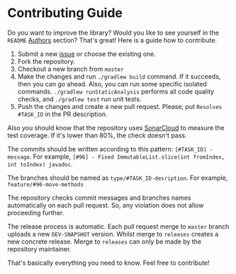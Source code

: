 # Contributing Guide

Do you want to improve the library?
Would you like to see yourself in the `README` [Authors](https://github.com/SimonHarmonicMinor/Java-Useful-Utils#authors) section?
That's great! Here is a guide how to contribute.


1. Submit a new [issue](https://github.com/SimonHarmonicMinor/Java-Useful-Utils/issues) or choose the existing one.
1. Fork the repository.
1. Checkout a new branch from `master`
1. Make the changes and run `./gradlew build` command. If it succeeds, then you can go ahead.
   Also, you can run some specific isolated commands. `./gradlew runStaticAnalysis` performs all code quality checks,
   and `./gradlew test` run unit tests.
1. Push the changes and create a new pull request. 
   Please, put `Resolves #TASK_ID` in the PR description.

Also you should know that the repository uses [SonarCloud](https://sonarcloud.io/) to measure the test coverage.
If it's lower than 80%, the check doesn't pass.

The commits should be written according to this pattern: `[#TASK_ID] - message`.
For example, `[#96] - Fixed ImmutableList.slice(int fromIndex, int toIndex) javadoc`.

The branches should be named as `type/#TASK_ID-desription`.
For example, `feature/#96-move-methods`

The repository checks commit messages and branches names automatically on each pull request.
So, any violation does not allow proceeding further.

The release process is automatic.
Each pull request merge to `master` branch uploads a new `DEV-SNAPSHOT` version.
Whilst merge to `releases` creates a new concrete release. 
Merge to `releases` can only be made by the repository maintainer.

That's basically everything you need to know. Feel free to contribute!